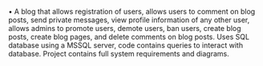 •	A blog that allows registration of users, allows users to comment on blog posts, send private messages, view profile information of any other user, allows admins to promote users, demote users, ban users, create blog posts, create blog pages, and delete comments on blog posts. Uses SQL database using a MSSQL server, code contains queries to interact with database. Project contains full system requirements and diagrams.
